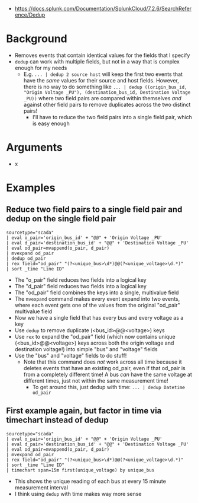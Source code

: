 - https://docs.splunk.com/Documentation/SplunkCloud/7.2.6/SearchReference/Dedup
# Background
- Removes events that contain identical values for the fields that I specify
- `dedup` can work with multiple fields, but not in a way that is complex enough for my needs
  - E.g. `... | dedup 2 source host` will keep the first two events that have the *same* values for their source and host fields. However, there is no
    way to do something like `... | dedup ((origin_bus_id, "Origin Voltage _PU"), (destination_bus_id, Destination Voltage _PU))` where two field
    pairs are compared within themselves *and* against other field pairs to remove duplicates across the two distinct pairs!
      - I'll have to reduce the two field pairs into a single field pair, which is easy enough
# Arguments
- x
# Examples
## Reduce two field pairs to a single field pair and dedup on the single field pair
```
sourcetype="scada" 
| eval o_pair='origin_bus_id' + "@@" + 'Origin Voltage _PU' 
| eval d_pair='destination_bus_id' + "@@" + 'Destination Voltage _PU' 
| eval od_pair=mvappend(o_pair, d_pair) 
| mvexpand od_pair
| dedup od_pair
| rex field="od_pair" "(?<unique_bus>\d*)@@(?<unique_voltage>\d.*)" 
| sort _time "Line ID"
```
- The "o_pair" field reduces two fields into a logical key
- The "d_pair" field reduces two fields into a logical key
- The "od_pair" field combines the keys into a single, multivalue field
- The `mvexpand` command makes every event expand into two events, where each event gets one of the values from the original "od_pair" multivalue
  field
- Now we have a single field that has every bus and every voltage as a key
- Use `dedup` to remove duplicate (\<bus_id>@@\<voltage>) keys
- Use `rex` to expand the "od_pair" field (which now contains unique (\<bus_id>@@\<voltage>) keys across both the origin voltage and destination
  voltage!) into simple "bus" and "voltage" fields
- Use the "bus" and "voltage" fields to do stuff!
  - Note that this command does *not* work across all time because it deletes events that have an existing od_pair, even if that od_pair is from a
    completely different time! A bus *can* have the same voltage at different times, just not within the same measurement time!
    - To get around this, just dedup with time: `... | dedup Datetime od_pair`
## First example again, but factor in time via timechart instead of dedup
```
sourcetype="scada" 
| eval o_pair='origin_bus_id' + "@@" + 'Origin Voltage _PU' 
| eval d_pair='destination_bus_id' + "@@" + 'Destination Voltage _PU' 
| eval od_pair=mvappend(o_pair, d_pair) 
| mvexpand od_pair
| rex field="od_pair" "(?<unique_bus>\d*)@@(?<unique_voltage>\d.*)"
| sort _time "Line ID"
| timechart span=15m first(unique_voltage) by unique_bus
```
- This shows the unique reading of each bus at every 15 minute measurement interval
- I think using `dedup` with time makes way more sense